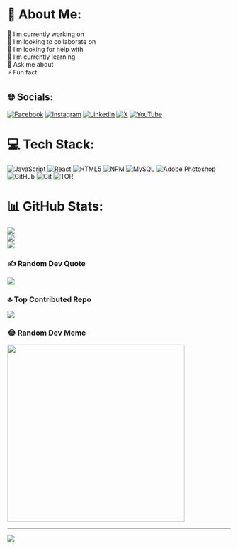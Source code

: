 # 💫 About Me:
🔭 I’m currently working on<br>👯 I’m looking to collaborate on<br>🤝 I’m looking for help with<br>🌱 I’m currently learning<br>💬 Ask me about<br>⚡ Fun fact


## 🌐 Socials:
[![Facebook](https://img.shields.io/badge/Facebook-%231877F2.svg?logo=Facebook&logoColor=white)](https://facebook.com/rashq0) [![Instagram](https://img.shields.io/badge/Instagram-%23E4405F.svg?logo=Instagram&logoColor=white)](https://instagram.com/rashq_01) [![LinkedIn](https://img.shields.io/badge/LinkedIn-%230077B5.svg?logo=linkedin&logoColor=white)](https://linkedin.com/in/rajesh-pandit1) [![X](https://img.shields.io/badge/X-black.svg?logo=X&logoColor=white)](https://x.com/rajesh_pandit1) [![YouTube](https://img.shields.io/badge/YouTube-%23FF0000.svg?logo=YouTube&logoColor=white)](https://youtube.com/@rashq_01) 

# 💻 Tech Stack:
![JavaScript](https://img.shields.io/badge/javascript-%23323330.svg?style=for-the-badge&logo=javascript&logoColor=%23F7DF1E) ![React](https://img.shields.io/badge/react-%2320232a.svg?style=for-the-badge&logo=react&logoColor=%2361DAFB) ![HTML5](https://img.shields.io/badge/html5-%23E34F26.svg?style=for-the-badge&logo=html5&logoColor=white) ![NPM](https://img.shields.io/badge/NPM-%23CB3837.svg?style=for-the-badge&logo=npm&logoColor=white) ![MySQL](https://img.shields.io/badge/mysql-4479A1.svg?style=for-the-badge&logo=mysql&logoColor=white) ![Adobe Photoshop](https://img.shields.io/badge/adobe%20photoshop-%2331A8FF.svg?style=for-the-badge&logo=adobe%20photoshop&logoColor=white) ![GitHub](https://img.shields.io/badge/github-%23121011.svg?style=for-the-badge&logo=github&logoColor=white) ![Git](https://img.shields.io/badge/git-%23F05033.svg?style=for-the-badge&logo=git&logoColor=white) ![TOR](https://img.shields.io/badge/tor-%237E4798.svg?style=for-the-badge&logo=tor-project&logoColor=white)
# 📊 GitHub Stats:
![](https://github-readme-stats.vercel.app/api?username=rajesh-pandit1&theme=dark&hide_border=false&include_all_commits=true&count_private=true)<br/>
![](https://github-readme-streak-stats.herokuapp.com/?user=rajesh-pandit1&theme=dark&hide_border=false)<br/>
![](https://github-readme-stats.vercel.app/api/top-langs/?username=rajesh-pandit1&theme=dark&hide_border=false&include_all_commits=true&count_private=true&layout=compact)

### ✍️ Random Dev Quote
![](https://quotes-github-readme.vercel.app/api?type=horizontal&theme=dark)

### 🔝 Top Contributed Repo
![](https://github-contributor-stats.vercel.app/api?username=rajesh-pandit1&limit=5&theme=dark&combine_all_yearly_contributions=true)

### 😂 Random Dev Meme
<img src='https://memer-new.vercel.app/' style="height: 400px;"/>

---
[![](https://visitcount.itsvg.in/api?id=rajesh-pandit1&icon=0&color=1)](https://visitcount.itsvg.in)

<!-- Proudly created with GPRM ( https://gprm.itsvg.in ) -->
